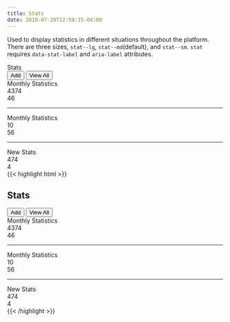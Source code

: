 ```yaml
---
title: Stats
date: 2018-07-20T12:59:15-04:00
---
```

Used to display statistics in different situations throughout the platform. There are three sizes, `stat--lg`, `stat--md`(default), and `stat--sm`. `stat` requires `data-stat-label` and `aria-label` attributes.

<div class="card">
  <div class="card__header">
    <div class="card__group">
      <i class="pi-calendar card__title-icon--large"></i>
      <div class="card__title">Stats</div>
    </div>
    <div class="card__group button-group">
      <button class="button">Add <i class="pi-plus" aria-hidden="hidden"></i></button>
      <button class="button">View All <i class="pi-arrow-right" aria-hidden="hidden"></i></button>
    </div>
  </div>
  <div class="card__content">
    <div class="block-container blocks p-2 tablet-up-3">
        <div class="block flex flex--align-center">
            <div class="text-light">Monthly Statistics</div>
        </div>
        <div class="block">
            <div class="stat stat--lg text-salmon" data-stat-label="Total Stats" aria-label="Total Stats">
                <span class="stat__number">4374</span>
            </div>
        </div>
        <div class="block">
            <div class="stat stat--lg text-navy" data-stat-label="New Stats" aria-label="New Stats">
                <span class="stat__number">46</span>
            </div>
        </div>
    </div>
    <hr class="background-lighter" />
    <div class="block-container blocks-py-2 blocks-px-2 tablet-up-3">
        <div class="block flex flex--align-center">
            <div class="text-light">Monthly Statistics</div>
        </div>
        <div class="block">
            <div class="stat stat--md text-salmon" data-stat-label="New Stats" aria-label="New Stats">
                <span class="stat__number">10</span>
            </div>
        </div>
        <div class="block">
            <div class="stat stat--md text-salmon" data-stat-label="New Stats" aria-label="New Stats">
                <span class="stat__number">56</span>
            </div>
        </div>
    </div>
    <hr class="background-lighter" />
    <div class="block-container blocks-py-2 blocks-px-2 tablet-up-3">
        <div class="block flex flex--align-center">
            <div class="text-light">New Stats</div>
        </div>
        <div class="block">
            <div class="stat stat--sm text-salmon" data-stat-label="Submitted Stats" aria-label="Submitted Stats">
                <span class="stat__number">474</span>
            </div>
        </div>
        <div class="block">
            <div class="stat stat--sm text-salmon" data-stat-label="New Stats" aria-label="New Stats">
                <span class="stat__number">4</span>
            </div>
        </div>
    </div>
  </div>
</div>

<div class="mt-3 mb-4">
{{< highlight html >}}
<div class="card">
  <div class="card__header">
    <div class="card__group">
      <i class="pi-calendar card__title-icon--large"></i>
      <h2 class="card__title">Stats</h2>
    </div>
    <div class="card__group button-group">
      <button class="button">Add <i class="pi-plus"></i></button>
      <button class="button">View All <i class="pi-arrow-right"></i></button>
    </div>
  </div>
  <div class="card__content">
    <div class="block-container blocks p-2 tablet-up-3">
        <div class="block flex flex--align-center">
            <div class="text-light">Monthly Statistics</div>
        </div>
        <div class="block">
            <div class="stat stat--lg text-salmon" data-stat-label="Total Stats">
                <span class="stat__number">4374</span>
            </div>
        </div>
        <div class="block">
            <div class="stat stat--lg text-navy" data-stat-label="New Stats">
                <span class="stat__number">46</span>
            </div>
        </div>
    </div>
    <hr class="background-lighter" />
    <div class="block-container blocks-py-2 blocks-px-2 tablet-up-3">
        <div class="block flex flex--align-center">
            <div class="text-light">Monthly Statistics</div>
        </div>
        <div class="block">
            <div class="stat stat--md text-salmon" data-stat-label="New Stats">
                <span class="stat__number">10</span>
            </div>
        </div>
        <div class="block">
            <div class="stat stat--md text-salmon" data-stat-label="New Stats">
                <span class="stat__number">56</span>
            </div>
        </div>
    </div>
    <hr class="background-lighter" />
    <div class="block-container blocks-py-2 blocks-px-2 tablet-up-3">
        <div class="block flex flex--align-center">
            <div class="text-light">New Stats</div>
        </div>
        <div class="block">
            <div class="stat stat--sm text-salmon" data-stat-label="Submitted Stats">
                <span class="stat__number">474</span>
            </div>
        </div>
        <div class="block">
            <div class="stat stat--sm text-salmon" data-stat-label="New Stats">
                <span class="stat__number">4</span>
            </div>
        </div>
    </div>
  </div>
</div>
{{< /highlight >}}
</div>

